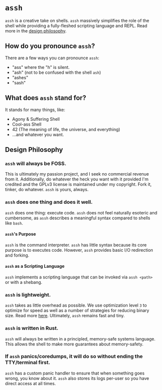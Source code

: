 # `assh`
`assh` is a creative take on shells. `assh` massively simplifies the role of the shell while providing a fully-fleshed scripting language and REPL. Read more in the [design philosophy](#design-philosophy).

## How do you pronounce `assh`?
There are a few ways you can pronounce `assh`:
 - "ass" where the "h" is silent.
 - "ash" (not to be confused with the shell `ash`)
 - "ashes"
 - "sash"

## What does `assh` stand for?
It stands for many things, like:
 - Agony & Suffering Shell
 - Cool-ass Shell
 - 42 (The meaning of life, the universe, and everything)
 - …and whatever you want.

## Design Philosophy

### `assh` will always be FOSS.
This is ultimately my passion project, and I seek no commercial revenue from it. Additionally, do whatever the heck you want with it provided I'm credited and the GPLv3 license is maintained under my copyright. Fork it, tinker, do whatever. `assh` is yours, always.

### `assh` does one thing and does it well.
`assh` does one thing: execute code. `assh` does not feel naturally esoteric and cumbersome, as `assh` describes a meaningful syntax compared to shells like `bash`.

#### `assh`'s Purpose
`assh` is the command interpreter. `assh` has little syntax because its core purpose is to executes code. However, `assh` provides basic I/O redirection and forking.

#### `assh` as a Scripting Language
`assh` implements a scripting language that can be invoked via `assh <path>` or with a shebang.

### `assh` is lightweight.
`assh` takes as little overhead as possible. We use optimization level `3` to optimize for speed as well as a number of strategies for reducing binary size. Read more [here](https://github.com/johnthagen/min-sized-rust). Ultimately, `assh` remains fast and tiny.

### `assh` is written in Rust.
`assh` will always be written in a principled, memory-safe systems language. This allows the shell to make more guarantees about memory-safety.

### If `assh` panics/coredumps, it will do so without ending the TTY/terminal first.
`assh` has a custom panic handler to ensure that when something goes wrong, you know about it. `assh` also stores its logs per-user so you have direct access at all times.
